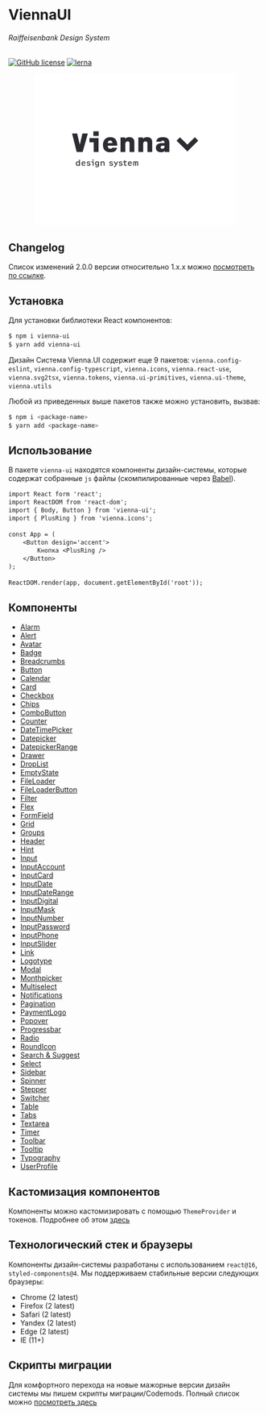 # ViennaUI

###### Raiffeisenbank Design System

[![GitHub license](https://img.shields.io/badge/license-MIT-blue.svg)](https://github.com/Raiffeisen-DGTL/ViennaUI/blob/master/LICENSE.md) [![lerna](https://img.shields.io/badge/maintained%20with-lerna-cc00ff.svg)](https://lerna.js.org/)

<p align='center'>
    <img src='logo.png' alt='drawing' width='400' />
</p>

## Changelog

Список изменений 2.0.0 версии относительно 1.x.x можно [посмотреть по ссылке](CHANGELOG.md).

## Установка

Для установки библиотеки React компонентов:

```bash
$ npm i vienna-ui
$ yarn add vienna-ui
```

Дизайн Система Vienna.UI содержит еще 9 пакетов: `vienna.config-eslint`, `vienna.config-typescript`, `vienna.icons`, `vienna.react-use`, `vienna.svg2tsx`, `vienna.tokens`, `vienna.ui-primitives`, `vienna.ui-theme`, `vienna.utils`

Любой из приведенных выше пакетов также можно установить, вызвав:

```bash
$ npm i <package-name>
$ yarn add <package-name>
```

## Использование

В пакете `vienna-ui` находятся компоненты дизайн-системы, которые содержат собранные `js` файлы (скомпилированные через [Babel](https://babeljs.io)).

```
import React form 'react';
import ReactDOM from 'react-dom';
import { Body, Button } from 'vienna-ui';
import { PlusRing } from 'vienna.icons';

const App = (
    <Button design='accent'>
        Кнопка <PlusRing />
    </Button>
);

ReactDOM.render(app, document.getElementById('root'));
```

## Компоненты

-   [Alarm](workspaces/ui/src/Alarm/README.md)
-   [Alert](workspaces/ui/src/Alert/README.md)
-   [Avatar](workspaces/ui/src/Avatar/README.md)
-   [Badge](workspaces/ui/src/Badge/README.md)
-   [Breadcrumbs](workspaces/ui/src/Breadcrumbs/README.md)
-   [Button](workspaces/ui/src/Button/README.md)
-   [Calendar](workspaces/ui/src/Calendar/README.md)
-   [Card](workspaces/ui/src/Card/README.md)
-   [Checkbox](workspaces/ui/src/Checkbox/README.md)
-   [Chips](workspaces/ui/src/Chips/README.md)
-   [ComboButton](workspaces/ui/src/ComboButton/README.md)
-   [Counter](workspaces/ui/src/Counter/README.md)
-   [DateTimePicker](workspaces/ui/src/DateTimePicker/README.md)
-   [Datepicker](workspaces/ui/src/Datepicker/README.md)
-   [DatepickerRange](workspaces/ui/src/DatepickerRange/README.md)
-   [Drawer](workspaces/ui/src/Drawer/README.md)
-   [DropList](workspaces/ui/src/DropList/README.md)
-   [EmptyState](workspaces/ui/src/EmptyState/README.md)
-   [FileLoader](workspaces/ui/src/FileLoader/README.md)
-   [FileLoaderButton](workspaces/ui/src/FileLoaderButton/README.md)
-   [Filter](workspaces/ui/src/Filter/README.md)
-   [Flex](workspaces/ui/src/Flex/README.md)
-   [FormField](workspaces/ui/src/FormField/README.md)
-   [Grid](workspaces/ui/src/Grid/README.md)
-   [Groups](workspaces/ui/src/Groups/README.md)
-   [Header](workspaces/ui/src/Header/README.md)
-   [Hint](workspaces/ui/src/Hint/README.md)
-   [Input](workspaces/ui/src/Input/README.md)
-   [InputAccount](workspaces/ui/src/InputMask/Concrete/InputAccount/README.md)
-   [InputCard](workspaces/ui/src/InputMask/Concrete/InputCard/README.md)
-   [InputDate](workspaces/ui/src/InputMask/Concrete/InputDate/README.md)
-   [InputDateRange](workspaces/ui/src/InputMask/Concrete/InputDateRange/README.md)
-   [InputDigital](workspaces/ui/src/InputMask/Concrete/InputDigital/README.md)
-   [InputMask](workspaces/ui/src/InputMask/README.md)
-   [InputNumber](workspaces/ui/src/InputMask/Concrete/InputNumber/README.md)
-   [InputPassword](workspaces/ui/src/InputPassword/README.md)
-   [InputPhone](workspaces/ui/src/InputMask/Concrete/InputPhone/README.md)
-   [InputSlider](workspaces/ui/src/InputSlider/README.md)
-   [Link](workspaces/ui/src/Link/README.md)
-   [Logotype](workspaces/ui/src/Logotype/README.md)
-   [Modal](workspaces/ui/src/Modal/README.md)
-   [Monthpicker](workspaces/ui/src/Monthpicker/README.md)
-   [Multiselect](workspaces/ui/src/Multiselect/README.md)
-   [Notifications](workspaces/ui/src/Notifications/README.md)
-   [Pagination](workspaces/ui/src/Pagination/README.md)
-   [PaymentLogo](workspaces/ui/src/PaymentLogo/README.md)
-   [Popover](workspaces/ui/src/Popover/README.md)
-   [Progressbar](workspaces/ui/src/Progressbar/README.md)
-   [Radio](workspaces/ui/src/Radio/README.md)
-   [RoundIcon](workspaces/ui/src/RoundIcon/README.md)
-   [Search & Suggest](workspaces/ui/src/Search/README.md)
-   [Select](workspaces/ui/src/Select/README.md)
-   [Sidebar](workspaces/ui/src/Sidebar/README.md)
-   [Spinner](workspaces/ui/src/Spinner/README.md)
-   [Stepper](workspaces/ui/src/Stepper/README.md)
-   [Switcher](workspaces/ui/src/Switcher/README.md)
-   [Table](workspaces/ui/src/Table/README.md)
-   [Tabs](workspaces/ui/src/Tabs/README.md)
-   [Textarea](workspaces/ui/src/Textarea/README.md)
-   [Timer](workspaces/ui/src/Timer/README.md)
-   [Toolbar](workspaces/ui/src/Toolbar/README.md)
-   [Tooltip](workspaces/ui/src/Tooltip/README.md)
-   [Typography](workspaces/ui/src/Typography/README.md)
-   [UserProfile](workspaces/ui/src/UserProfile/README.md)

## Кастомизация компонентов

Компоненты можно кастомизировать с помощью `ThemeProvider` и токенов. Подробнее об этом [здесь](workspaces/ui-theme/README.md)

## Технологический стек и браузеры

Компоненты дизайн-системы разработаны с использованием `react@16`, `styled-components@4`. Мы поддерживаем стабильные версии следующих браузеры:

-   Chrome (2 latest)
-   Firefox (2 latest)
-   Safari (2 latest)
-   Yandex (2 latest)
-   Edge (2 latest)
-   IE (11+)

## Скрипты миграции

Для комфортного перехода на новые мажорные версии дизайн системы мы пишем скрипты миграции/Codemods. Полный список можно [посмотреть здесь](workspaces/codemods/README.md)
